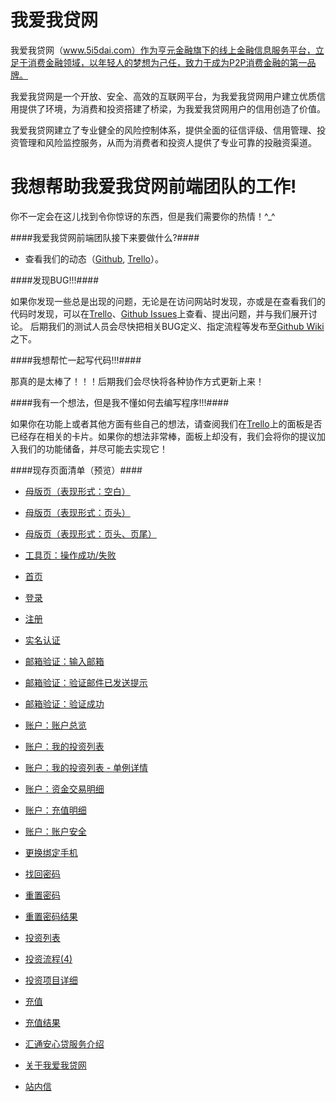 我爱我贷网
=========

我爱我贷网（www.5i5dai.com）作为亨元金融旗下的线上金融信息服务平台，立足于消费金融领域，以年轻人的梦想为己任，致力于成为P2P消费金融的第一品牌。

我爱我贷网是一个开放、安全、高效的互联网平台，为我爱我贷网用户建立优质信用提供了环境，为消费和投资搭建了桥梁，为我爱我贷网用户的信用创造了价值。

我爱我贷网建立了专业健全的风险控制体系，提供全面的征信评级、信用管理、投资管理和风险监控服务，从而为消费者和投资人提供了专业可靠的投融资渠道。



我想帮助我爱我贷网前端团队的工作!
===================================

你不一定会在这儿找到令你惊讶的东西，但是我们需要你的热情！^_^



####我爱我贷网前端团队接下来要做什么?####

* 查看我们的动态（[Github](http://goo.gl/IlJTW1 '点击查看'), [Trello](http://goo.gl/ukmQjL '点击查看')）。

####发现BUG!!!####

如果你发现一些总是出现的问题，无论是在访问网站时发现，亦或是在查看我们的代码时发现，可以在[Trello](http://goo.gl/ukmQjL '点击查看')、[Github Issues](http://goo.gl/fgQhYD '点击查看')上查看、提出问题，并与我们展开讨论。
后期我们的测试人员会尽快把相关BUG定义、指定流程等发布至[Github Wiki](http://goo.gl/Xr2yxk '点击查看')之下。

####我想帮忙一起写代码!!!####

那真的是太棒了！！！后期我们会尽快将各种协作方式更新上来！

####我有一个想法，但是我不懂如何去编写程序!!!####

如果你在功能上或者其他方面有些自己的想法，请查阅我们在[Trello](http://goo.gl/ukmQjL '点击查看')上的面板是否已经存在相关的卡片。如果你的想法非常棒，面板上却没有，我们会将你的提议加入我们的功能储备，并尽可能去实现它！

####现存页面清单（预览）####

- [母版页（表现形式：空白）](http://goo.gl/FAyyNo)

- [母版页（表现形式：页头）](http://goo.gl/M7PGXN)

- [母版页（表现形式：页头、页尾）](http://goo.gl/E1Igiy)

- [工具页：操作成功/失败](http://goo.gl/jV5t29)

- [首页](http://goo.gl/kdQQ8p)

- [登录](http://goo.gl/tBBn73)

- [注册](http://goo.gl/YYy6qR)

- [实名认证](http://goo.gl/uxTswT)

- [邮箱验证：输入邮箱](http://goo.gl/LOLbuc)

- [邮箱验证：验证邮件已发送提示](http://goo.gl/Gl3wEa)

- [邮箱验证：验证成功](http://goo.gl/nQrvcx)

- [账户：账户总览](http://goo.gl/ha1MXw)

- [账户：我的投资列表](http://goo.gl/xw0NHM)

- [账户：我的投资列表 - 单例详情](http://goo.gl/wqvKaf)

- [账户：资金交易明细](http://goo.gl/MU5d4n)

- [账户：充值明细](http://goo.gl/80i5RC)

- [账户：账户安全](http://goo.gl/x3Wt5i)

- [更换绑定手机](http://goo.gl/GoWPSI)

- [找回密码](http://goo.gl/42k83N)

- [重置密码](http://goo.gl/FSFhB5)

- [重置密码结果](http://goo.gl/Jc27oK)

- [投资列表](http://goo.gl/AjwZpO)

- [投资流程(4)](http://goo.gl/3qvz1j)

- [投资项目详细](http://goo.gl/WauGcB)

- [充值](http://goo.gl/bY26ZU)

- [充值结果](http://goo.gl/p8HWrv)

- [汇通安心贷服务介绍](http://goo.gl/0dpxWM)

- [关于我爱我贷网](http://goo.gl/pMxIhx)

- [站内信](http://goo.gl/XmalfV)